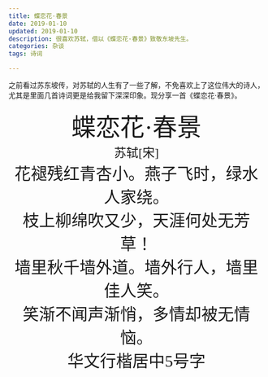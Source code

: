```yaml
---
title: 蝶恋花·春景
date: 2019-01-10
updated: 2019-01-10
description: 很喜欢苏轼，借以《蝶恋花·春景》致敬东坡先生。
categories: 杂谈
tags: 诗词

---
```


之前看过苏东坡传，对苏轼的人生有了一些了解，不免喜欢上了这位伟大的诗人，尤其是里面几首诗词更是给我留下深深印象。现分享一首《蝶恋花·春景》。





<center><font size=9 face="隶书">蝶恋花·春景</font></center>

<center><font size=5 face="楷体">苏轼[宋]</font></center>



<center><font size=6 face="宋体">花褪残红青杏小。燕子飞时，绿水人家绕。</font></center>

<center><font size=6 face="宋体">枝上柳绵吹又少，天涯何处无芳草！</font></center>

<center><center><font size=6 face="华文行楷">墙里秋千墙外道。墙外行人，墙里佳人笑。</font></center>

<center><font size=6 face="宋体">笑渐不闻声渐悄，多情却被无情恼。</font></center>

<center><font size=6 face="华文行楷">华文行楷居中5号字</font></center>

